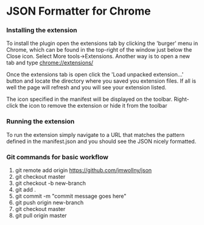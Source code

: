# JSON Formatter for Chrome
### Installing the extension

To install the plugin open the extensions tab by clicking the 'burger' menu in Chrome, which can be found in the top-right of the window just below the Close icon. Select More tools->Extensions. Another way is to open a new tab and type [chrome://extensions/](chrome://extensions/)

Once the extensions tab is open click the 'Load unpacked extension...' button and locate the directory where you saved you extension files. If all is well the page will refresh and you will see your extension listed.

The icon specified in the manifest will be displayed on the toolbar. Right-click the icon to remove the extension or hide it from the toolbar

### Running the extension

To run the extension simply navigate to a URL that matches the pattern defined in the manifest.json and you should see the JSON nicely formatted.

### Git commands for basic workflow
1. git remote add origin https://github.com/jmwollny/json
2. git checkout master
3. git checkout -b new-branch
4. git add .
5. git commit -m "commit message goes here"
6. git push origin new-branch
7. git checkout master
8. git pull origin master
